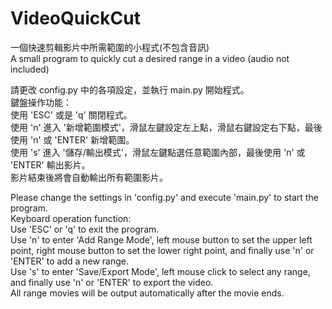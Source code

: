 # VideoQuickCut
一個快速剪輯影片中所需範圍的小程式(不包含音訊)   
A small program to quickly cut a desired range in a video (audio not included)  

請更改 config.py 中的各項設定，並執行 main.py 開始程式。    
鍵盤操作功能：  
 使用 'ESC' 或是 'q' 關閉程式。  
 使用 'n' 進入 '新增範圍模式'，滑鼠左鍵設定左上點，滑鼠右鍵設定右下點，最後使用 'n' 或 'ENTER' 新增範圍。  
 使用 's' 進入 '儲存/輸出模式'，滑鼠左鍵點選任意範圍內部，最後使用 'n' 或 'ENTER' 輸出影片。    
影片結束後將會自動輸出所有範圍影片。  
 
Please change the settings in 'config.py' and execute 'main.py' to start the program.  
Keyboard operation function:  
  Use 'ESC' or 'q' to exit the program.  
  Use 'n' to enter 'Add Range Mode', left mouse button to set the upper left point, right mouse button to set the lower right point, and finally use 'n' or 'ENTER' to add a new range.  
  Use 's' to enter 'Save/Export Mode', left mouse click to select any range, and finally use 'n' or 'ENTER' to export the video.  
All range movies will be output automatically after the movie ends.  
